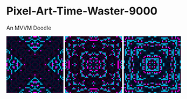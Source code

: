 # Pixel-Art-Time-Waster-9000
An MVVM Doodle

<img src="HonorsProject-0.1/Art/Save0.png" height="150" width="150"></img>
<img src="HonorsProject-0.1/Art/Save1.png" height="150" width="150"></img>
<img src="HonorsProject-0.1/Art/Save2.png" height="150" width="150"></img>
